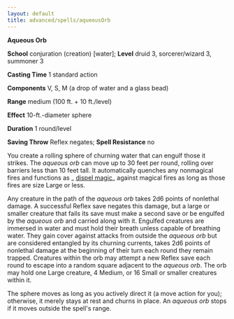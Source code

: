 ```yaml
---
layout: default
title: advanced/spells/aqueousOrb
---
```

 **Aqueous Orb**

**School** conjuration (creation) [water]; **Level** druid 3, sorcerer/wizard 3, summoner 3

**Casting Time** 1 standard action

**Components** V, S, M (a drop of water and a glass bead)

**Range** medium (100 ft. + 10 ft./level)

**Effect** 10-ft.-diameter sphere

**Duration** 1 round/level

**Saving Throw** Reflex negates; **Spell Resistance** no

You create a rolling sphere of churning water that can engulf those it strikes. The _aqueous orb_ can move up to 30 feet per round, rolling over barriers less than 10 feet tall. It automatically quenches any nonmagical fires and functions as _ [dispel magic](../../spells/dispelMagic#_dispel-magic)_ against magical fires as long as those fires are size Large or less.

Any creature in the path of the _aqueous orb_ takes 2d6 points of nonlethal damage. A successful Reflex save negates this damage, but a large or smaller creature that fails its save must make a second save or be engulfed by the _aqueous orb_ and carried along with it. Engulfed creatures are immersed in water and must hold their breath unless capable of breathing water. They gain cover against attacks from outside the _aqueous orb_ but are considered entangled by its churning currents, takes 2d6 points of nonlethal damage at the beginning of their turn each round they remain trapped. Creatures within the orb may attempt a new Reflex save each round to escape into a random square adjacent to the _aqueous orb_. The orb may hold one Large creature, 4 Medium, or 16 Small or smaller creatures within it.

The sphere moves as long as you actively direct it (a move action for you); otherwise, it merely stays at rest and churns in place. An _aqueous orb_ stops if it moves outside the spell's range.

